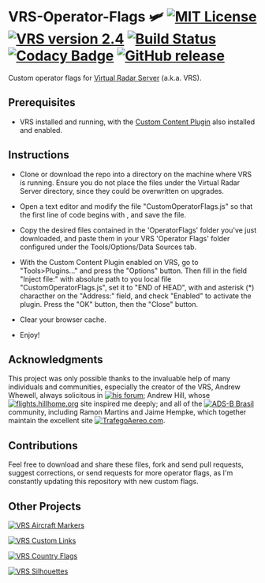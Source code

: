 # VRS-Operator-Flags 🛩️ [![MIT License](https://img.shields.io/badge/License-MIT-red.svg)](LICENSE) [![VRS version 2.4](https://img.shields.io/badge/VRS-v2.4-blue.svg)](http://virtualradarserver.co.uk/Download.aspx) [![Build Status](https://travis-ci.org/dedevillela/VRS-Operator-Flags.svg?branch=master)](https://travis-ci.org/dedevillela/VRS-Operator-Flags) [![Codacy Badge](https://api.codacy.com/project/badge/Grade/cf2bc9623f914dc198f30e9613ab00ea)](https://www.codacy.com/app/dedevillela/VRS-Operator-Flags?utm_source=github.com&amp;utm_medium=referral&amp;utm_content=dedevillela/VRS-Operator-Flags&amp;utm_campaign=Badge_Grade) [![GitHub release](https://img.shields.io/github/release/dedevillela/VRS-Operator-Flags.svg)](https://github.com/dedevillela/VRS-Operator-Flags/releases) 

Custom operator flags for [Virtual Radar Server](https://www.virtualradarserver.co.uk "Virtual Radar Server's Homepage") (a.k.a. VRS).

## Prerequisites
-   VRS installed and running, with the [Custom Content Plugin](http://www.virtualradarserver.co.uk/documentation/CustomContent/Default.aspx "Custom Content Plugin") also installed and enabled.

## Instructions
-   Clone or download the repo into a directory on the machine where VRS is running. Ensure you do not place the files under the Virtual Radar Server directory, since they could be overwritten on upgrades.

-   Open a text editor and modify the file "CustomOperatorFlags.js" so that the first line of code begins with <script> and the last line ends with </script>, and save the file.

-   Copy the desired files contained in the 'OperatorFlags' folder you've just downloaded, and paste them in your VRS 'Operator Flags' folder configured under the Tools/Options/Data Sources tab.

-   With the Custom Content Plugin enabled on VRS, go to "Tools>Plugins..." and press the "Options" button. Then fill in the field "Inject file:" with absolute path to you local file "CustomOperatorFlags.js", set it to "END of HEAD", with and asterisk (*) characther on the "Address:" field, and check "Enabled" to activate the plugin. Press the "OK" button, then the "Close" button.

-   Clear your browser cache.
-   Enjoy!

## Acknowledgments
This project was only possible thanks to the invaluable help of many individuals and communities, especially the creator of the VRS, Andrew Whewell, always solicitous in [![his forum](https://img.shields.io/badge/VRS-Forum-blue.svg)](https://forum.virtualradarserver.co.uk/); Andrew Hill, whose [![flights.hillhome.org](https://img.shields.io/badge/flights-hillhome.org-ADD6FF.svg)](http://flights.hillhome.org/) site inspired me deeply; and all of the [![ADS-B Brasil](https://img.shields.io/badge/ADS--B-Brasil-lightgrey.svg)](http://bradsb.com/forum/index.php) community, including Ramon Martins and Jaime Hempke, which together maintain the excellent site [![TrafegoAereo.com](https://img.shields.io/badge/Trafego-Aereo-yellowgreen.svg)](http://trafegoaereo.com/).

## Contributions
Feel free to download and share these files, fork and send pull requests, suggest corrections, or send requests for more operator flags, as I'm constantly updating this repository with new custom flags.

## Other Projects

[![VRS Aircraft Markers](https://img.shields.io/badge/VRS-Aircraft_Markers-orange.svg)](https://github.com/dedevillela/VRS-Aircraft-Markers)

[![VRS Custom Links](https://img.shields.io/badge/VRS-Custom_Links-yellow.svg)](https://github.com/dedevillela/VRS-Custom-links/)

[![VRS Country Flags](https://img.shields.io/badge/VRS-Country_Flags-green.svg)](https://github.com/dedevillela/VRS-Country-Flags)

[![VRS Silhouettes](https://img.shields.io/badge/VRS-Silhouettes-brightgreen.svg)](https://github.com/dedevillela/VRS-Silhouettes/)
